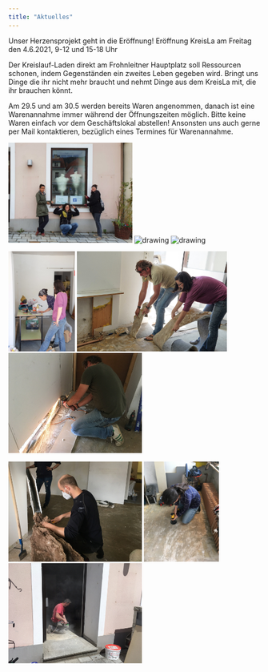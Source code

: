 ```yaml
---
title: "Aktuelles"
---
```


Unser Herzensprojekt geht in die Eröffnung!
Eröffnung KreisLa am Freitag den 4.6.2021, 9-12 und 15-18 Uhr

Der Kreislauf-Laden direkt am Frohnleitner Hauptplatz soll Ressourcen schonen, indem Gegenständen ein zweites Leben gegeben wird. Bringt uns Dinge die ihr nicht mehr braucht und nehmt Dinge aus dem KreisLa mit, die ihr brauchen könnt.

Am 29.5 und am 30.5 werden bereits Waren angenommen, danach ist eine Warenannahme immer während der Öffnungszeiten möglich. Bitte keine Waren einfach vor dem Geschäftslokal abstellen! Ansonsten uns auch gerne per Mail kontaktieren, bezüglich eines Termines für Warenannahme.

<img src="assets/KreisLaComingSoon.jpeg" alt="drawing" height="200"/> <img src="assets/vormLaden.jpeg" alt="drawing" heigth="200"/> <img src="assets/DSCF4580.jpeg" alt="drawing" height="200"/>

<img src="assets/DSCF4920.jpg" alt="drawing" height="200"/> <img src="assets/DSCF4944.jpg" alt="drawing" height="200"/> <img src="assets/IMG_1684.jpg" alt="drawing" height="200"/>

<img src="assets/IMG_1708.jpg" alt="drawing" height="200"/> <img src="assets/IMG_1712.jpg" alt="drawing" height="200"/> <img src="assets/IMG_5169.jpg" alt="drawing" height="200"/>
